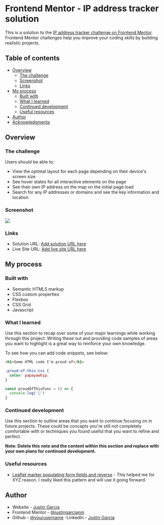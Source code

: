 # Frontend Mentor - IP address tracker solution

This is a solution to the [IP address tracker challenge on Frontend Mentor](https://www.frontendmentor.io/challenges/ip-address-tracker-I8-0yYAH0). Frontend Mentor challenges help you improve your coding skills by building realistic projects. 

## Table of contents

- [Overview](#overview)
  - [The challenge](#the-challenge)
  - [Screenshot](#screenshot)
  - [Links](#links)
- [My process](#my-process)
  - [Built with](#built-with)
  - [What I learned](#what-i-learned)
  - [Continued development](#continued-development)
  - [Useful resources](#useful-resources)
- [Author](#author)
- [Acknowledgments](#acknowledgments)

## Overview

### The challenge

Users should be able to:

- View the optimal layout for each page depending on their device's screen size
- See hover states for all interactive elements on the page
- See their own IP address on the map on the initial page load
- Search for any IP addresses or domains and see the key information and location

### Screenshot

![](.images/screenshot-127.0.0.1_5500-2022.07.05-16_53_50.png)

### Links

- Solution URL: [Add solution URL here](https://your-solution-url.com)
- Live Site URL: [Add live site URL here](https://justingarcianm.github.io/ip-address-tracker-challenge/)

## My process

### Built with

- Semantic HTML5 markup
- CSS custom properties
- Flexbox
- CSS Grid
- Javascript


### What I learned

Use this section to recap over some of your major learnings while working through this project. Writing these out and providing code samples of areas you want to highlight is a great way to reinforce your own knowledge.

To see how you can add code snippets, see below:

```html
<h1>Some HTML code I'm proud of</h1>
```
```css
.proud-of-this-css {
  color: papayawhip;
}
```
```js
const proudOfThisFunc = () => {
  console.log('🎉')
}
```

### Continued development

Use this section to outline areas that you want to continue focusing on in future projects. These could be concepts you're still not completely comfortable with or techniques you found useful that you want to refine and perfect.

**Note: Delete this note and the content within this section and replace with your own plans for continued development.**

### Useful resources

- [Leaflet marker populating form fields and reverse](https://plnkr.co/edit/PTFlun?p=preview&preview) - This helped me for XYZ reason. I really liked this pattern and will use it going forward.

## Author

- Website - [Justin Garcia](https://codingjustin.com)
- Frontend Mentor - [@justingarcianm](https://www.frontendmentor.io/profile/justingarcianm)
- Github - [@yourusername](https://github.com/justingarcianm)
-LinkedIn - [Justin Garcia](https://www.linkedin.com/in/justin-garcia-41706516a/)
